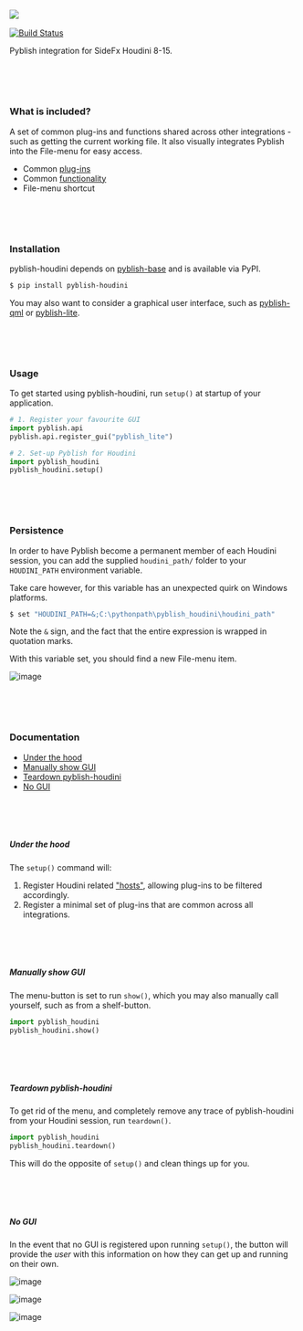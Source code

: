 ### ![](https://cloud.githubusercontent.com/assets/2152766/6998101/5c13946c-dbcd-11e4-968b-b357b7c60a06.png)

[![Build Status](https://travis-ci.org/pyblish/pyblish-houdini.svg?branch=master)](https://travis-ci.org/pyblish/pyblish-houdini)

Pyblish integration for SideFx Houdini 8-15.

<br>
<br>
<br>

### What is included?

A set of common plug-ins and functions shared across other integrations - such as getting the current working file. It also visually integrates Pyblish into the File-menu for easy access.

- Common [plug-ins](https://github.com/pyblish/pyblish-houdini/tree/master/pyblish_houdini/plugins)
- Common [functionality](https://github.com/pyblish/pyblish-houdini/blob/master/pyblish_houdini/__init__.py)
- File-menu shortcut

<br>
<br>
<br>

### Installation

pyblish-houdini depends on [pyblish-base](https://github.com/pyblish/pyblish-base) and is available via PyPI.

```bash
$ pip install pyblish-houdini
```

You may also want to consider a graphical user interface, such as [pyblish-qml](https://github.com/pyblish/pyblish-qml) or [pyblish-lite](https://github.com/pyblish/pyblish-lite).

<br>
<br>
<br>

### Usage

To get started using pyblish-houdini, run `setup()` at startup of your application.

```python
# 1. Register your favourite GUI
import pyblish.api
pyblish.api.register_gui("pyblish_lite")

# 2. Set-up Pyblish for Houdini
import pyblish_houdini
pyblish_houdini.setup()
```

<br>
<br>
<br>

### Persistence

In order to have Pyblish become a permanent member of each Houdini session, you can add the supplied `houdini_path/` folder to your `HOUDINI_PATH` environment variable.

Take care however, for this variable has an unexpected quirk on Windows platforms.

```bash
$ set "HOUDINI_PATH=&;C:\pythonpath\pyblish_houdini\houdini_path"
```

Note the `&` sign, and the fact that the entire expression is wrapped in quotation marks.

With this variable set, you should find a new File-menu item.

![image](https://cloud.githubusercontent.com/assets/2152766/16362652/866de682-3bac-11e6-818a-cc711e04a1af.png)

<br>
<br>
<br>


### Documentation

- [Under the hood](#under-the-hood)
- [Manually show GUI](#manually-show-gui)
- [Teardown pyblish-houdini](#teardown-pyblish-houdini)
- [No GUI](#no-gui)

<br>
<br>
<br>

##### Under the hood

The `setup()` command will:

1. Register Houdini related ["hosts"](http://api.pyblish.com/pages/Plugin.hosts.html), allowing plug-ins to be filtered accordingly.
3. Register a minimal set of plug-ins that are common across all integrations.

<br>
<br>
<br>

##### Manually show GUI

The menu-button is set to run `show()`, which you may also manually call yourself, such as from a shelf-button.

```python
import pyblish_houdini
pyblish_houdini.show()
```

<br>
<br>
<br>

##### Teardown pyblish-houdini

To get rid of the menu, and completely remove any trace of pyblish-houdini from your Houdini session, run `teardown()`.

```python
import pyblish_houdini
pyblish_houdini.teardown()
```

This will do the opposite of `setup()` and clean things up for you.

<br>
<br>
<br>

##### No GUI

In the event that no GUI is registered upon running `setup()`, the button will provide the *user* with this information on how they can get up and running on their own.

![image](https://cloud.githubusercontent.com/assets/2152766/16318872/d63b7f60-3988-11e6-9431-f64991aabef3.png)

![image](https://cloud.githubusercontent.com/assets/2152766/16318883/ddf159f0-3988-11e6-8ef5-af5fd8dde725.png)

![image](https://cloud.githubusercontent.com/assets/2152766/16318893/e7d4cc9a-3988-11e6-92e9-c16037e51fb7.png)
